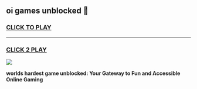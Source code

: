 
## oi games unblocked 👋
<h3>
<a href="https://premium.freeplayer.one?title=oi_games_unblocked&ref=13F">CLICK TO PLAY</a></h3>
<hr>

<h3>
<a href="https://premium.freeplayer.one?title=oi_games_unblocked&ref=13F">CLICK 2 PLAY</a>
  
</h3>

<a href="https://premium.freeplayer.one?title=oi_games_unblocked&ref=12F/"><img src="https://clearcache.store/games.png"></a>


**worlds hardest game unblocked: Your Gateway to Fun and Accessible Online Gaming**
